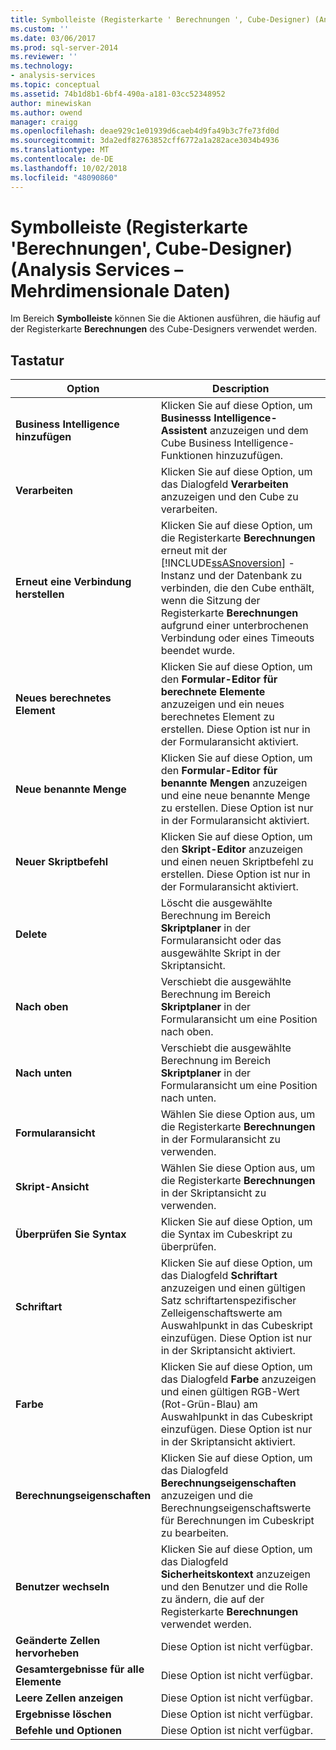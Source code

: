 ```yaml
---
title: Symbolleiste (Registerkarte ' Berechnungen ', Cube-Designer) (Analysis Services – mehrdimensionale Daten) | Microsoft-Dokumentation
ms.custom: ''
ms.date: 03/06/2017
ms.prod: sql-server-2014
ms.reviewer: ''
ms.technology:
- analysis-services
ms.topic: conceptual
ms.assetid: 74b1d8b1-6bf4-490a-a181-03cc52348952
author: minewiskan
ms.author: owend
manager: craigg
ms.openlocfilehash: deae929c1e01939d6caeb4d9fa49b3c7fe73fd0d
ms.sourcegitcommit: 3da2edf82763852cff6772a1a282ace3034b4936
ms.translationtype: MT
ms.contentlocale: de-DE
ms.lasthandoff: 10/02/2018
ms.locfileid: "48090860"
---
```

# <a name="toolbar-calculations-tab-cube-designer-analysis-services---multidimensional-data"></a>Symbolleiste (Registerkarte 'Berechnungen', Cube-Designer) (Analysis Services – Mehrdimensionale Daten)
  Im Bereich **Symbolleiste** können Sie die Aktionen ausführen, die häufig auf der Registerkarte **Berechnungen** des Cube-Designers verwendet werden.  
  
## <a name="options"></a>Tastatur  
  
|Option|Description|  
|------------|-----------------|  
|**Business Intelligence hinzufügen**|Klicken Sie auf diese Option, um **Businesss Intelligence-Assistent** anzuzeigen und dem Cube Business Intelligence-Funktionen hinzuzufügen.|  
|**Verarbeiten**|Klicken Sie auf diese Option, um das Dialogfeld **Verarbeiten** anzuzeigen und den Cube zu verarbeiten.|  
|**Erneut eine Verbindung herstellen**|Klicken Sie auf diese Option, um die Registerkarte **Berechnungen** erneut mit der [!INCLUDE[ssASnoversion](../includes/ssasnoversion-md.md)] -Instanz und der Datenbank zu verbinden, die den Cube enthält, wenn die Sitzung der Registerkarte **Berechnungen** aufgrund einer unterbrochenen Verbindung oder eines Timeouts beendet wurde.|  
|**Neues berechnetes Element**|Klicken Sie auf diese Option, um den **Formular-Editor für berechnete Elemente** anzuzeigen und ein neues berechnetes Element zu erstellen. Diese Option ist nur in der Formularansicht aktiviert.|  
|**Neue benannte Menge**|Klicken Sie auf diese Option, um den **Formular-Editor für benannte Mengen** anzuzeigen und eine neue benannte Menge zu erstellen. Diese Option ist nur in der Formularansicht aktiviert.|  
|**Neuer Skriptbefehl**|Klicken Sie auf diese Option, um den **Skript-Editor** anzuzeigen und einen neuen Skriptbefehl zu erstellen. Diese Option ist nur in der Formularansicht aktiviert.|  
|**Delete**|Löscht die ausgewählte Berechnung im Bereich **Skriptplaner** in der Formularansicht oder das ausgewählte Skript in der Skriptansicht.|  
|**Nach oben**|Verschiebt die ausgewählte Berechnung im Bereich **Skriptplaner** in der Formularansicht um eine Position nach oben.|  
|**Nach unten**|Verschiebt die ausgewählte Berechnung im Bereich **Skriptplaner** in der Formularansicht um eine Position nach unten.|  
|**Formularansicht**|Wählen Sie diese Option aus, um die Registerkarte **Berechnungen** in der Formularansicht zu verwenden.|  
|**Skript-Ansicht**|Wählen Sie diese Option aus, um die Registerkarte **Berechnungen** in der Skriptansicht zu verwenden.|  
|**Überprüfen Sie Syntax**|Klicken Sie auf diese Option, um die Syntax im Cubeskript zu überprüfen.|  
|**Schriftart**|Klicken Sie auf diese Option, um das Dialogfeld **Schriftart** anzuzeigen und einen gültigen Satz schriftartenspezifischer Zelleigenschaftswerte am Auswahlpunkt in das Cubeskript einzufügen. Diese Option ist nur in der Skriptansicht aktiviert.|  
|**Farbe**|Klicken Sie auf diese Option, um das Dialogfeld **Farbe** anzuzeigen und einen gültigen RGB-Wert (Rot-Grün-Blau) am Auswahlpunkt in das Cubeskript einzufügen. Diese Option ist nur in der Skriptansicht aktiviert.|  
|**Berechnungseigenschaften**|Klicken Sie auf diese Option, um das Dialogfeld **Berechnungseigenschaften** anzuzeigen und die Berechnungseigenschaftswerte für Berechnungen im Cubeskript zu bearbeiten.|  
|**Benutzer wechseln**|Klicken Sie auf diese Option, um das Dialogfeld **Sicherheitskontext** anzuzeigen und den Benutzer und die Rolle zu ändern, die auf der Registerkarte **Berechnungen** verwendet werden.|  
|**Geänderte Zellen hervorheben**|Diese Option ist nicht verfügbar.|  
|**Gesamtergebnisse für alle Elemente**|Diese Option ist nicht verfügbar.|  
|**Leere Zellen anzeigen**|Diese Option ist nicht verfügbar.|  
|**Ergebnisse löschen**|Diese Option ist nicht verfügbar.|  
|**Befehle und Optionen**|Diese Option ist nicht verfügbar.|  
  
  

